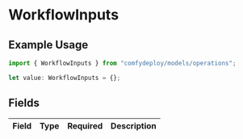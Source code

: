 # WorkflowInputs

## Example Usage

```typescript
import { WorkflowInputs } from "comfydeploy/models/operations";

let value: WorkflowInputs = {};
```

## Fields

| Field       | Type        | Required    | Description |
| ----------- | ----------- | ----------- | ----------- |
